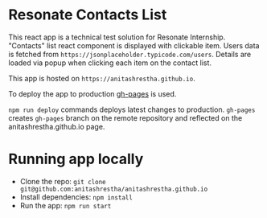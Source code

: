 # Resonate Contacts List

This react app is a technical test solution for Resonate Internship.
"Contacts" list react component is displayed with clickable item.
Users data is fetched from `https://jsonplaceholder.typicode.com/users`.
Details are loaded via popup when clicking each item on the contact list.

This app is hosted on `https://anitashrestha.github.io`.

To deploy the app to production [gh-pages](https://github.com/tschaub/gh-pages) is used.

`npm run deploy` commands deploys latest changes to production.
`gh-pages` creates `gh-pages` branch on the remote repository and reflected on the anitashrestha.github.io page.

# Running app locally

- Clone the repo: `git clone git@github.com:anitashrestha/anitashrestha.github.io`
- Install dependencies: `npm install`
- Run the app: `npm run start`
